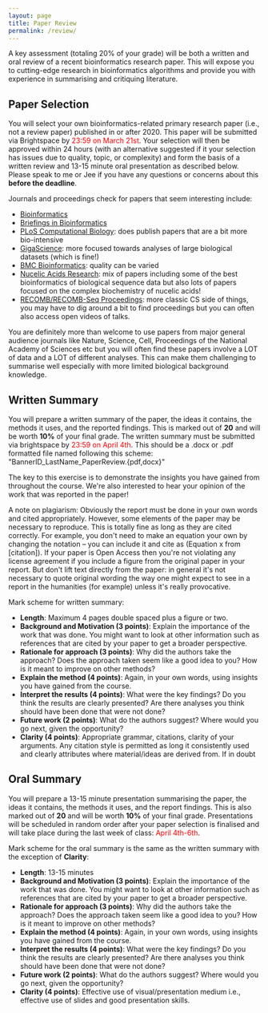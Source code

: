 ```yaml
---
layout: page
title: Paper Review
permalink: /review/
---
```


A key assessment (totaling 20% of your grade) will be both a written and oral review of a recent bioinformatics research paper.
This will expose you to cutting-edge research in bioinformatics algorithms and provide you with experience in summarising and critiquing literature.

## Paper Selection

You will select your own bioinformatics-related primary research paper (i.e., not a review paper) published in or after 2020. This paper will be submitted via Brightspace by <span style="color:red">23:59 on March 21st</span>. Your selection will then be approved within 24 hours (with an alternative suggested if it your selection has issues due to quality, topic, or complexity) and form the basis of a written review and 13-15 minute oral presentation as described below.
Please speak to me or Jee if you have any questions or concerns about this **before the deadline**.

Journals and proceedings check for papers that seem interesting include:

- [Bioinformatics](https://academic.oup.com/bioinformatics)
- [Briefings in Bioinformatics](https://academic.oup.com/bib)
- [PLoS Computational Biology](https://journals.plos.org/ploscompbiol/): does publish papers that are a bit more bio-intensive
- [GigaScience](https://academic.oup.com/gigascience): more focused towards analyses of large biological datasets (which is fine!)
- [BMC Bioinformatics](https://bmcbioinformatics.biomedcentral.com/): quality can be varied 
- [Nucelic Acids Research](https://academic.oup.com/nar): mix of papers including some of the best bioinformatics of biological sequence data but also lots of papers focused on the complex biochemistry of nucelic acids!
- [RECOMB/RECOMB-Seq Proceedings](https://link.springer.com/book/10.1007/978-3-031-04749-7): more classic CS side of things, you may have to dig around a bit to find proceedings but you can often also access open videos of talks.

You are definitely more than welcome to use papers from major general audience journals like Nature, Science, Cell, Proceedings of the National Academy of Sciences etc but you will often find these papers involve a LOT of data and a LOT of different analyses.
This can make them challenging to summarise well especially with more limited biological background knowledge.

## Written Summary

You will prepare a written summary of the paper, the ideas it contains, the methods it uses, and the reported findings.
This is marked out of **20** and will be worth **10%** of your final grade.
The written summary must be submitted via brightspace by <span style="color:red">23:59 on April 4th</span>.
This should be a .docx or .pdf formatted file named following this scheme: "BannerID\_LastName\_PaperReview.{pdf,docx}"

The key to this exercise is to demonstrate the insights you have gained from throughout the course. We're also interested to hear your opinion of the work that was reported in the paper!

A note on plagiarism: Obviously the report must be done in your own words and cited appropriately. 
However, some elements of the paper may be necessary to reproduce. This is totally fine as long as they are cited correctly.
For example, you don't need to make an equation your own by changing the notation – you can include it and cite as (Equation x from [citation]). 
If your paper is Open Access then you're not violating any license agreement if you include a figure from the original paper in your report. 
But don't lift text directly from the paper: in general it's not necessary to quote original wording the way one might expect to see in a report in the humanities (for example) unless it's really provocative.

Mark scheme for written summary:
- **Length**: Maximum 4 pages double spaced plus a figure or two.
- **Background and Motivation (3 points)**: Explain the importance of the work that was done. You might want to look at other information such as references that are cited by your paper to get a broader perspective.
- **Rationale for approach (3 points)**: Why did the authors take the approach? Does the approach taken seem like a good idea to you? How is it meant to improve on other methods?
- **Explain the method (4 points)**: Again, in your own words, using insights you have gained from the course.
- **Interpret the results (4 points)**: What were the key findings? Do you think the results are clearly presented? Are there analyses you think should have been done that were not done?
- **Future work (2 points)**: What do the authors suggest? Where would you go next, given the opportunity?
- **Clarity (4 points)**: Appropriate grammar, citations, clarity of your arguments. Any citation style is permitted as long it consistently used and clearly attributes where material/ideas are derived from. If in doubt 

## Oral Summary

You will prepare a 13-15 minute presentation summarising the paper, the ideas it contains, the methods it uses, and the report findings.
This is also marked out of **20** and will be worth **10%** of your final grade. Presentations will be scheduled in random order after your paper selection is finalised and will take place during the last week of class: <span style="color:red">April 4th-6th</span>.

Mark scheme for the oral summary is the same as the written summary with the exception of **Clarity**:
- **Length**: 13-15 minutes 
- **Background and Motivation (3 points)**: Explain the importance of the work that was done. You might want to look at other information such as references that are cited by your paper to get a broader perspective.
- **Rationale for approach (3 points)**: Why did the authors take the approach? Does the approach taken seem like a good idea to you? How is it meant to improve on other methods?
- **Explain the method (4 points)**: Again, in your own words, using insights you have gained from the course.
- **Interpret the results (4 points)**: What were the key findings? Do you think the results are clearly presented? Are there analyses you think should have been done that were not done?
- **Future work (2 points)**: What do the authors suggest? Where would you go next, given the opportunity?
- **Clarity (4 points)**: Effective use of visual/presentation medium i.e., effective use of slides and good presentation skills.
